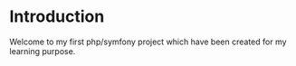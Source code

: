 # Introduction

Welcome to my first php/symfony project which have been created for my learning purpose. 